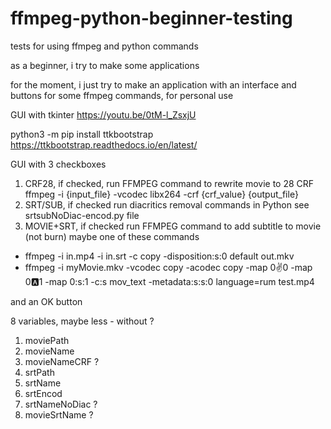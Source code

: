 # ffmpeg-python-beginner-testing
tests for using ffmpeg and python commands

as a beginner, i try to make some applications

for the moment, i just try to make an application
with an interface and buttons for some ffmpeg commands,
for personal use

GUI with tkinter 
https://youtu.be/0tM-l_ZsxjU

python3 -m pip install ttkbootstrap
https://ttkbootstrap.readthedocs.io/en/latest/

GUI with 
3 checkboxes
1. CRF28, if checked, run FFMPEG command to rewrite movie to 28 CRF
    ffmpeg -i {input_file} -vcodec libx264 -crf {crf_value} {output_file}
2. SRT/SUB, if checked run diacritics removal commands in Python
    see srtsubNoDiac-encod.py file
3. MOVIE+SRT, if checked run FFMPEG command to add subtitle to movie (not burn)
     maybe one of these commands
- ffmpeg -i in.mp4 -i in.srt -c copy -disposition:s:0 default out.mkv
- ffmpeg -i myMovie.mkv -vcodec copy -acodec copy -map 0:v:0 -map 0:a:1 -map 0:s:1 -c:s mov_text -metadata:s:s:0 language=rum test.mp4
   

and an OK button

8 variables, maybe less - without ?
1. moviePath
2. movieName
3. movieNameCRF ?
4. srtPath
5. srtName
6. srtEncod
7. srtNameNoDiac ?
8. movieSrtName ?
